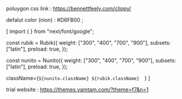 poluygon css link : https://bennettfeely.com/clippy/

defalut color (nion) : #D6FB00 ;

<!-- font style section  -->
[
  import { } from "next/font/google";

const rubik = Rubik({
  weight: ["300", "400", "700", "900"],
  subsets: ["latin"],
preload: true, 
});

const nunito = Nunito({
 weight: ["300", "400", "700", "900"],
  subsets: ["latin"],
preload: true, 
});

 className={`${nunito.className} ${rubik.className}  `}
]


trial website : https://themes.vamtam.com/?theme=f7&n=1